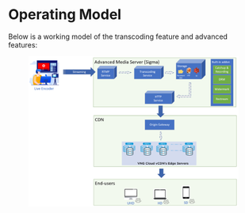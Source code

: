 # Operating Model

Below is a working model of the transcoding feature and advanced features:

<figure><img src="../../../.gitbook/assets/image.png" alt=""><figcaption></figcaption></figure>
